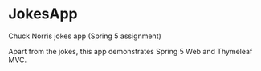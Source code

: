 # JokesApp
Chuck Norris jokes app (Spring 5 assignment)

Apart from the jokes, this app demonstrates Spring 5 Web and Thymeleaf MVC.
